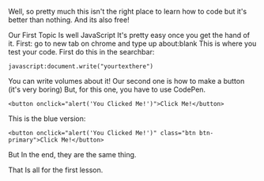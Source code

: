 Well, so pretty much this isn't the right place to learn how to code but it's better than nothing. And its also free!  

Our First Topic Is well JavaScript
It's pretty easy once you get the hand of it.
First: go to new tab on chrome and type up about:blank
This is where you test your code.
First do this in the searchbar: 
```
javascript:document.write("yourtexthere")
```

You can write volumes about it!
Our second one is how to make a button (it's very boring)
But, for this one, you have to use CodePen.
```
<button onclick="alert('You Clicked Me!')">Click Me!</button>
```

This is the blue version:
```
<button onclick="alert('You Clicked Me!')" class="btn btn-primary">Click Me!</button>
```

But In the end, they are the same thing.

That Is all for the first lesson.


